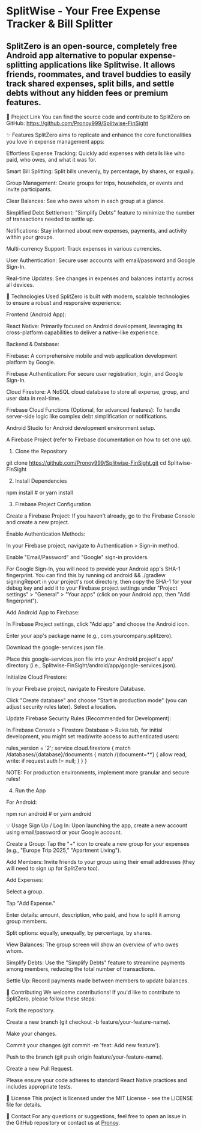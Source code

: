 # SplitWise - Your Free Expense Tracker & Bill Splitter
## SplitZero is an open-source, completely free Android app alternative to popular expense-splitting applications like Splitwise. It allows friends, roommates, and travel buddies to easily track shared expenses, split bills, and settle debts without any hidden fees or premium features.

🔗 Project Link
You can find the source code and contribute to SplitZero on GitHub:
https://github.com/Pronoy999/Splitwise-FinSight

✨ Features
SplitZero aims to replicate and enhance the core functionalities you love in expense management apps:

Effortless Expense Tracking: Quickly add expenses with details like who paid, who owes, and what it was for.

Smart Bill Splitting: Split bills unevenly, by percentage, by shares, or equally.

Group Management: Create groups for trips, households, or events and invite participants.

Clear Balances: See who owes whom in each group at a glance.

Simplified Debt Settlement: "Simplify Debts" feature to minimize the number of transactions needed to settle up.

Notifications: Stay informed about new expenses, payments, and activity within your groups.

Multi-currency Support: Track expenses in various currencies.

User Authentication: Secure user accounts with email/password and Google Sign-In.

Real-time Updates: See changes in expenses and balances instantly across all devices.

🚀 Technologies Used
SplitZero is built with modern, scalable technologies to ensure a robust and responsive experience:

Frontend (Android App):

React Native: Primarily focused on Android development, leveraging its cross-platform capabilities to deliver a native-like experience.

Backend & Database:

Firebase: A comprehensive mobile and web application development platform by Google.

Firebase Authentication: For secure user registration, login, and Google Sign-In.

Cloud Firestore: A NoSQL cloud database to store all expense, group, and user data in real-time.

Firebase Cloud Functions (Optional, for advanced features): To handle server-side logic like complex debt simplification or notifications.


Android Studio for Android development environment setup.

A Firebase Project (refer to Firebase documentation on how to set one up).

1. Clone the Repository

git clone https://github.com/Pronoy999/Splitwise-FinSight.git
cd Splitwise-FinSight

2. Install Dependencies

npm install # or yarn install

3. Firebase Project Configuration

Create a Firebase Project: If you haven't already, go to the Firebase Console and create a new project.

Enable Authentication Methods:

In your Firebase project, navigate to Authentication > Sign-in method.

Enable "Email/Password" and "Google" sign-in providers.

For Google Sign-In, you will need to provide your Android app's SHA-1 fingerprint. You can find this by running cd android && ./gradlew signingReport in your project's root directory, then copy the SHA-1 for your debug key and add it to your Firebase project settings under "Project settings" > "General" > "Your apps" (click on your Android app, then "Add fingerprint").

Add Android App to Firebase:

In Firebase Project settings, click "Add app" and choose the Android icon.

Enter your app's package name (e.g., com.yourcompany.splitzero).

Download the google-services.json file.

Place this google-services.json file into your Android project's app/ directory (i.e., Splitwise-FinSight/android/app/google-services.json).

Initialize Cloud Firestore:

In your Firebase project, navigate to Firestore Database.

Click "Create database" and choose "Start in production mode" (you can adjust security rules later). Select a location.

Update Firebase Security Rules (Recommended for Development):

In Firebase Console > Firestore Database > Rules tab, for initial development, you might set read/write access to authenticated users:

rules_version = '2';
service cloud.firestore {
  match /databases/{database}/documents {
    match /{document=**} {
      allow read, write: if request.auth != null;
    }
  }
}

NOTE: For production environments, implement more granular and secure rules!

4. Run the App

For Android:

npm run android # or yarn android

💡 Usage
Sign Up / Log In: Upon launching the app, create a new account using email/password or your Google account.

Create a Group: Tap the "+" icon to create a new group for your expenses (e.g., "Europe Trip 2025," "Apartment Living").

Add Members: Invite friends to your group using their email addresses (they will need to sign up for SplitZero too).

Add Expenses:

Select a group.

Tap "Add Expense."

Enter details: amount, description, who paid, and how to split it among group members.

Split options: equally, unequally, by percentage, by shares.

View Balances: The group screen will show an overview of who owes whom.

Simplify Debts: Use the "Simplify Debts" feature to streamline payments among members, reducing the total number of transactions.

Settle Up: Record payments made between members to update balances.

🤝 Contributing
We welcome contributions! If you'd like to contribute to SplitZero, please follow these steps:

Fork the repository.

Create a new branch (git checkout -b feature/your-feature-name).

Make your changes.

Commit your changes (git commit -m 'feat: Add new feature').

Push to the branch (git push origin feature/your-feature-name).

Create a new Pull Request.

Please ensure your code adheres to standard React Native practices and includes appropriate tests.

📄 License
This project is licensed under the MIT License - see the LICENSE file for details.

📧 Contact
For any questions or suggestions, feel free to open an issue in the GitHub repository or contact us at [Pronoy](https://x.com/PronoyMukherje).

